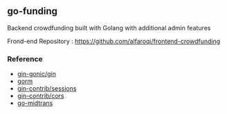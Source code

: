 ## go-funding

Backend crowdfunding built with Golang with additional admin features

Frond-end Repository : https://github.com/alfaroqi/frontend-crowdfunding

### Reference

- [gin-gonic/gin](https://github.com/gin-gonic/gin)
- [gorm](https://gorm.io/)
- [gin-contrib/sessions](https://github.com/gin-contrib/sessions)
- [gin-contrib/cors](https://github.com/gin-contrib/cors)
- [go-midtrans](https://github.com/veritrans/go-midtrans)
